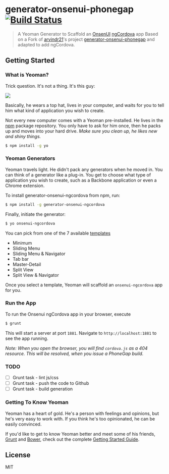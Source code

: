 # generator-onsenui-phonegap [![Build Status](https://secure.travis-ci.org/arvindr21/generator-onsenui-phonegap.png?branch=master)](https://travis-ci.org/arvindr21/generator-onsenui-phonegap)

> A Yeoman Generator to Scaffold an [OnsenUI](http://onsenui.io/) [ngCordova](http://phonegap.com) app
> Based on a Fork of [arvindr21](https://github.com/arvindr21)'s project [generator-onsenui-phonegap](https://github.com/arvindr21/generator-onsenui-phonegap) and adapted to add ngCordova.

## Getting Started

### What is Yeoman?

Trick question. It's not a thing. It's this guy:

![](http://i.imgur.com/JHaAlBJ.png)

Basically, he wears a top hat, lives in your computer, and waits for you to tell him what kind of application you wish to create.

Not every new computer comes with a Yeoman pre-installed. He lives in the [npm](https://npmjs.org) package repository. You only have to ask for him once, then he packs up and moves into your hard drive. *Make sure you clean up, he likes new and shiny things.*

```bash
$ npm install -g yo
```

### Yeoman Generators

Yeoman travels light. He didn't pack any generators when he moved in. You can think of a generator like a plug-in. You get to choose what type of application you wish to create, such as a Backbone application or even a Chrome extension.

To install generator-onsenui-ngcordova from npm, run:

```bash
$ npm install -g generator-onsenui-ngcordova
```

Finally, initiate the generator:

```bash
$ yo onsenui-ngcordova
```
You can pick from one of the 7 available [templates](http://onsenui.io/guide/getting_started.html#template)

* Minimum
* Sliding Menu
* Sliding Menu & Navigator
* Tab bar
* Master-Detail
* Split View
* Split View & Navigator

Once you select a template, Yeoman will scaffold an `onsenui-ngcordova` app for you.

### Run the App

To run the Onsenui ngCordova app in your browser, execute

```bash
$ grunt
```

This will start a server at port `1881`. Navigate to `http://localhost:1881` to see the app running.

_Note: When you open the browser, you will find `cordova.js` as a 404 resource. This will be resolved, when you issue a PhoneGap build._

### TODO
* [ ] Grunt task - lint js/css
* [ ] Grunt task - push the code to Github 
* [ ] Grunt task - build generation

### Getting To Know Yeoman

Yeoman has a heart of gold. He's a person with feelings and opinions, but he's very easy to work with. If you think he's too opinionated, he can be easily convinced.

If you'd like to get to know Yeoman better and meet some of his friends, [Grunt](http://gruntjs.com) and [Bower](http://bower.io), check out the complete [Getting Started Guide](https://github.com/yeoman/yeoman/wiki/Getting-Started).


## License

MIT
